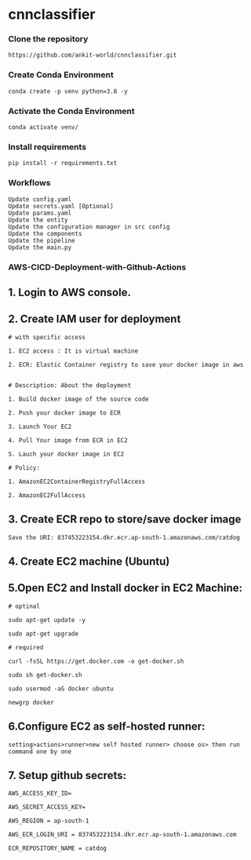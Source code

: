 # cnnclassifier

### Clone the repository
```
https://github.com/ankit-world/cnnclassifier.git
```

### Create Conda Environment
```
conda create -p venv python=3.8 -y
```

### Activate the Conda Environment
```
conda activate venv/
```

### Install requirements
```
pip install -r requirements.txt
```

### Workflows
```
Update config.yaml
Update secrets.yaml [Optional]
Update params.yaml
Update the entity
Update the configuration manager in src config
Update the components
Update the pipeline
Update the main.py
```

### AWS-CICD-Deployment-with-Github-Actions

## 1. Login to AWS console.

## 2. Create IAM user for deployment
```
# with specific access

1. EC2 access : It is virtual machine

2. ECR: Elastic Container registry to save your docker image in aws


# Description: About the deployment

1. Build docker image of the source code

2. Push your docker image to ECR

3. Launch Your EC2 

4. Pull Your image from ECR in EC2

5. Lauch your docker image in EC2

# Policy:

1. AmazonEC2ContainerRegistryFullAccess

2. AmazonEC2FullAccess
```

## 3. Create ECR repo to store/save docker image
```
Save the URI: 837453223154.dkr.ecr.ap-south-1.amazonaws.com/catdog
```

## 4. Create EC2 machine (Ubuntu)

## 5.Open EC2 and Install docker in EC2 Machine:
```
# optinal

sudo apt-get update -y

sudo apt-get upgrade

# required

curl -fsSL https://get.docker.com -o get-docker.sh

sudo sh get-docker.sh

sudo usermod -aG docker ubuntu

newgrp docker
```

## 6.Configure EC2 as self-hosted runner:
```
setting>actions>runner>new self hosted runner> choose os> then run command one by one
```

## 7. Setup github secrets:
```
AWS_ACCESS_KEY_ID=

AWS_SECRET_ACCESS_KEY=

AWS_REGION = ap-south-1

AWS_ECR_LOGIN_URI = 837453223154.dkr.ecr.ap-south-1.amazonaws.com

ECR_REPOSITORY_NAME = catdog
```


